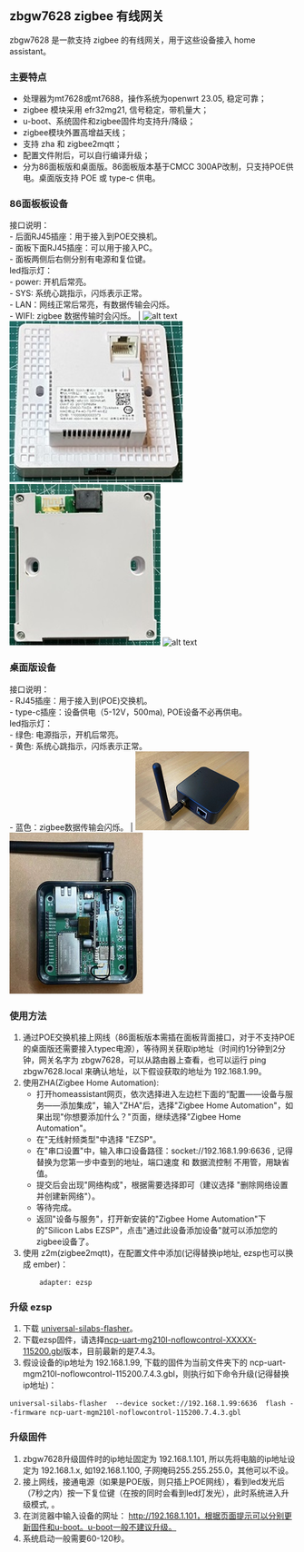 ## zbgw7628 zigbee 有线网关

zbgw7628 是一款支持 zigbee 的有线网关，用于这些设备接入 home assistant。

### 主要特点

- 处理器为mt7628或mt7688，操作系统为openwrt 23.05, 稳定可靠；
- zigbee 模块采用 efr32mg21, 信号稳定，带机量大；
- u-boot、系统固件和zigbee固件均支持升/降级；
- zigbee模块外置高增益天线；
- 支持 zha 和 zigbee2mqtt；
- 配置文件附后，可以自行编译升级；
- 分为86面板版和桌面版。86面板版本基于CMCC 300AP改制，只支持POE供电。桌面版支持 POE 或 type-c 供电。

### 86面板板设备

 接口说明：<br> - 后面RJ45插座：用于接入到POE交换机。<br> - 面板下面RJ45插座：可以用于接入PC。<br> - 面板两侧后右侧分别有电源和复位键。<br> led指示灯：<br> - power: 开机后常亮。<br> - SYS: 系统心跳指示，闪烁表示正常。<br> - LAN：网线正常后常亮，有数据传输会闪烁。<br> - WIFI: zigbee 数据传输时会闪烁。 |  ![alt text](/res/zbgw7628-0.jpg) ![alt text](/res/zbgw7628-4.jpg) ![alt text](/res/zbgw7628-3.jpg) ![alt text](/res/zbgw7628-2.png)  


### 桌面版设备

接口说明：<br> - RJ45插座：用于接入到(POE)交换机。<br> - type-c插座：设备供电（5-12V，500ma), POE设备不必再供电。<br>led指示灯：<br>- 绿色: 电源指示，开机后常亮。<br>- 黄色: 系统心跳指示，闪烁表示正常。<br> - 蓝色：zigbee数据传输会闪烁。 |  ![体积小巧](/res/zbgw8201.png )![体积小巧](/res/zbgw7628-10.jpg )



### 使用方法
1. 通过POE交换机接上网线（86面板版本需插在面板背面接口，对于不支持POE的桌面版还需要接入typec电源），等待网关获取ip地址（时间约1分钟到2分钟，网关名字为 zbgw7628，可以从路由器上查看，也可以运行 ping zbgw7628.local 来确认地址，以下假设获取的地址为 192.168.1.99。
2. 使用ZHA(Zigbee Home Automation):
    - 打开homeassistant网页，依次选择进入左边栏下面的“配置——设备与服务——添加集成”，输入"ZHA"后，选择"Zigbee Home Automation"，如果出现"你想要添加什么？"页面，继续选择"Zigbee Home Automation"。
    - 在"无线射频类型"中选择 "EZSP"。
    - 在"串口设置"中，输入串口设备路径：socket://192.168.1.99:6636 , 记得替换为您第一步中查到的地址，端口速度 和 数据流控制 不用管，用缺省值。
    - 提交后会出现"网络构成"，根据需要选择即可（建议选择 "删除网络设置并创建新网络"）。
    - 等待完成。
    - 返回"设备与服务"，打开新安装的"Zigbee Home Automation"下的"Silicon Labs EZSP"，点击"通过此设备添加设备"就可以添加您的zigbee设备了。
3. 使用 z2m(zigbee2mqtt)，在配置文件中添加(记得替换ip地址, ezsp也可以换成 ember)：<br>
    ``` port: tcp://192.168.1.99:6636
        adapter: ezsp
    ```

### 升级 ezsp 
1. 下载 [universal-silabs-flasher](https://github.com/NabuCasa/universal-silabs-flasher)。
2. 下载ezsp固件，请选择[ncp-uart-mg210l-noflowcontrol-XXXXX-115200.gbl](https://github.com/dongbh/zigbee)版本，目前最新的是7.4.3。
3. 假设设备的ip地址为 192.168.1.99, 下载的固件为当前文件夹下的 ncp-uart-mgm210l-noflowcontrol-115200.7.4.3.gbl，则执行如下命令升级(记得替换ip地址)：
```
universal-silabs-flasher  --device socket://192.168.1.99:6636  flash --firmware ncp-uart-mgm210l-noflowcontrol-115200.7.4.3.gbl
```

### 升级固件
1. zbgw7628升级固件时的ip地址固定为 192.168.1.101, 所以先将电脑的ip地址设定为 192.168.1.x, 如192.168.1.100, 子网掩码255.255.255.0，其他可以不设。
2. 接上网线，接通电源（如果是POE版，则只插上POE网线），看到led发光后（7秒之内）按一下复位键（在按的同时会看到led灯发光），此时系统进入升级模式, 。
3. 在浏览器中输入设备的网址： http://192.168.1.101，根据页面提示可以分别更新固件和u-boot。u-boot一般不建议升级。
4. 系统启动一般需要60-120秒。
